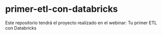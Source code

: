 # primer-etl-con-databricks
Este repositorio tendrá el proyecto realizado en el webinar: Tu primer ETL con Databricks
